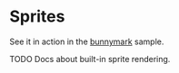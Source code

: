 # Sprites

See it in action in the [bunnymark](/samples/bunnymark-sprites) sample.

TODO Docs about built-in sprite rendering.
